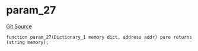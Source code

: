 # param_27
[Git Source](https://github.com/metacontract/mc/blob/0cf91165f9ec2cbeeba800a4baf4e81e2df5c3bb/src/devkit/Flattened.sol)


```solidity
function param_27(Dictionary_1 memory dict, address addr) pure returns (string memory);
```

